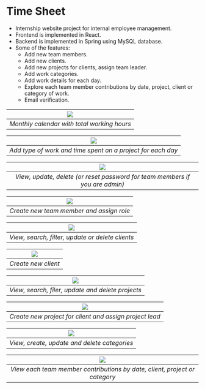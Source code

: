 # Time Sheet

* Internship website project for internal employee management.
* Frontend is implemented in React.
* Backend is implemented in Spring using MySQL database.
* Some of the features:
  * Add new team members.
  * Add new clients.
  * Add new projects for clients, assign team leader.
  * Add work categories.
  * Add work details for each day.
  * Explore each team member contributions by date, project, client or category of work.
  * Email verification.
    
| ![](https://github.com/alen1010/time-sheet-react/blob/master/project/images/timesheetmonth.png?raw=true) | 
|:--:| 
| *Monthly calendar with total working hours* |

| ![](https://github.com/alen1010/time-sheet-react/blob/master/project/images/timesheetday.png) | 
|:--:| 
| *Add type of work and time spent on a project for each day* |

| ![](https://github.com/alen1010/time-sheet-react/blob/master/project/images/teammembersexpanded.png) | 
|:--:| 
| *View, update, delete (or reset password for team members if you are admin)* |

| ![](https://github.com/alen1010/time-sheet-react/blob/master/project/images/teammembercreatenew.png) | 
|:--:| 
| *Create new team member and assign role* |

| ![](https://github.com/alen1010/time-sheet-react/blob/master/project/images/clieantsexpanded.png) | 
|:--:| 
| *View, search, filter, update or delete clients* |

| ![](https://github.com/alen1010/time-sheet-react/blob/master/project/images/clientscreatenew.png) | 
|:--:| 
| *Create new client* |

| ![](https://github.com/alen1010/time-sheet-react/blob/master/project/images/projectsexampnded.png) | 
|:--:| 
| *View, search, filer, update and delete projects* |

| ![](https://github.com/alen1010/time-sheet-react/blob/master/project/images/projectscreatenew.png) | 
|:--:| 
| *Create new project for client and assign project lead* |

| ![](https://github.com/alen1010/time-sheet-react/blob/master/project/images/category.png) | 
|:--:| 
| *View, create, update and delete categories* |

| ![](https://github.com/alen1010/time-sheet-react/blob/master/project/images/reports.png) | 
|:--:| 
| *View each team member contributions by date, client, project or category* |
